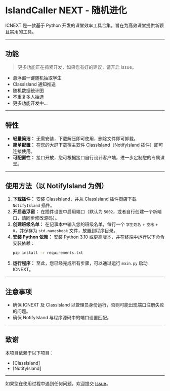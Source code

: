 # IslandCaller NEXT - 随机进化

ICNEXT 是一款基于 Python 开发的课堂效率工具合集，旨在为高效课堂提供新颖且实用的工具。

---

## 功能
>更多功能正在抓紧开发，如果您有好的建议，请开启 issue。

- 悬浮窗一键随机抽取学生
- ClassIsland 通知推送
- 随机数据统计图
- 不重复多人抽选
- 更多功能开发中...

---

## 特性

- **轻量简洁：** 无需安装，下载解压即可使用，删除文件即可卸载。
- **简单配置：** 在您的大屏下载宿主软件 ClassIsland（NotifyIsland 插件）即可连接使用。
- **可配置性：** 接口开放，您可根据接口自行设计客户端，进一步定制您的专属课堂。

---

## 使用方法（以 NotifyIsland 为例）

1. **下载插件：** 安装 ClassIsland，并从 ClassIsland 插件商店下载 `NotifyIsland` 插件。
2. **开启悬浮窗：** 在插件设置中启用端口（默认为 `5002`，或者自行创建一个新端口，请同步修改源码）。
3. **创建班级名单：** 在记事本中输入您的班级名单，每行一个 `学生姓名` + `空格` + `0`，并保存为 `std.namesbook` 文件，放置到程序目录。
4. **安装 Python 依赖：** 安装 Python 3.10 或更高版本，并在终端中运行以下命令安装依赖：
   ```bash
   pip install -r requirements.txt
   ```
5. **运行程序：** 至此，您已经完成所有步骤，可以通过运行 `main.py` 启动 ICNEXT。

---

## 注意事项

- 确保 ICNEXT 及 ClassIsland 以管理员身份运行，否则可能出现端口注册失败的问题。
- 确保 NotifyIsland 与程序源码中的端口设置匹配。

---

## 致谢

本项目依赖于以下项目：

- [ClassIsland]
- [NotifyIsland]
---

如果您在使用过程中遇到任何问题，欢迎提交 [Issue](https://github.com/Teak75035/IslandCallerNEXT/issues)。
